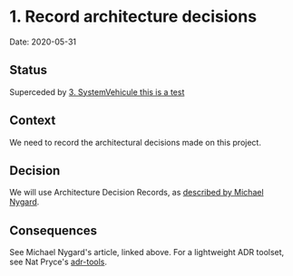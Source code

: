 # 1. Record architecture decisions

Date: 2020-05-31

## Status

Superceded by [3. SystemVehicule this is a test](0003-systemvehicule-this-is-a-test.md)

## Context

We need to record the architectural decisions made on this project.

## Decision

We will use Architecture Decision Records, as [described by Michael Nygard](http://thinkrelevance.com/blog/2011/11/15/documenting-architecture-decisions).

## Consequences

See Michael Nygard's article, linked above. For a lightweight ADR toolset, see Nat Pryce's [adr-tools](https://github.com/npryce/adr-tools).
